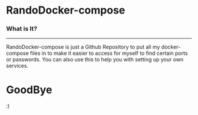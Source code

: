 # RandoDocker-compose

### What is It?
-----------------

RandoDocker-compose is just a Github Repository to put all my docker-compose files in to make it easier to access for myself to find certain ports or passwords. You can also use this to help you with setting up your own services.

# GoodBye
:)
